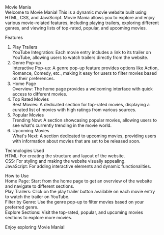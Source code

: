 Movie Mania<br>
Welcome to Movie Mania! This is a dynamic movie website built using HTML, CSS, and JavaScript. Movie Mania allows you to explore and enjoy various movie-related features, including playing trailers, exploring different genres, and viewing lists of top-rated, popular, and upcoming movies.<br>

Features<br>
1. Play Trailers<br>
YouTube Integration: Each movie entry includes a link to its trailer on YouTube, allowing users to watch trailers directly from the website.<br>
2. Genre Pop-up<br>
Interactive Pop-up: A genre pop-up feature provides options like Action, Romance, Comedy, etc., making it easy for users to filter movies based on their preferences.<br>
3. Home Page<br>
Overview: The home page provides a welcoming interface with quick access to different movies.<br>
4. Top Rated Movies<br>
Best Movies: A dedicated section for top-rated movies, displaying a curated list of movies with high ratings from various sources.<br>
5. Popular Movies<br>
Trending Now: A section showcasing popular movies, allowing users to see what's currently trending in the movie world.<br>
6. Upcoming Movies<br>
What's Next: A section dedicated to upcoming movies, providing users with information about movies that are set to be released soon.<br>

Technologies Used<br>
HTML: For creating the structure and layout of the website.<br>
CSS: For styling and making the website visually appealing.<br>
JavaScript: For adding interactive elements and dynamic functionalities.<br>

How to Use<br>
Home Page: Start from the home page to get an overview of the website and navigate to different sections.<br>
Play Trailers: Click on the play trailer button available on each movie entry to watch the trailer on YouTube.<br>
Filter by Genre: Use the genre pop-up to filter movies based on your preferred genre.<br>
Explore Sections: Visit the top-rated, popular, and upcoming movies sections to explore more movies.<br>

Enjoy exploring Movie Mania! 

